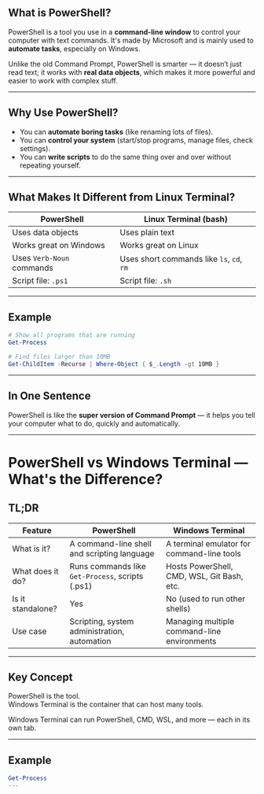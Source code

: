 ## What is PowerShell?

PowerShell is a tool you use in a **command-line window** to control your computer with text commands. It's made by Microsoft and is mainly used to **automate tasks**, especially on Windows.

Unlike the old Command Prompt, PowerShell is smarter — it doesn’t just read text; it works with **real data objects**, which makes it more powerful and easier to work with complex stuff.

---

## Why Use PowerShell?

* You can **automate boring tasks** (like renaming lots of files).
* You can **control your system** (start/stop programs, manage files, check settings).
* You can **write scripts** to do the same thing over and over without repeating yourself.

---

## What Makes It Different from Linux Terminal?

| PowerShell                | Linux Terminal (bash)                     |
| ------------------------- | ----------------------------------------- |
| Uses data objects         | Uses plain text                           |
| Works great on Windows    | Works great on Linux                      |
| Uses `Verb-Noun` commands | Uses short commands like `ls`, `cd`, `rm` |
| Script file: `.ps1`       | Script file: `.sh`                        |

---

## Example

```powershell
# Show all programs that are running
Get-Process

# Find files larger than 10MB
Get-ChildItem -Recurse | Where-Object { $_.Length -gt 10MB }
```

---

## In One Sentence

PowerShell is like the **super version of Command Prompt** — it helps you tell your computer what to do, quickly and automatically.

---

# PowerShell vs Windows Terminal — What's the Difference?

## TL;DR

| Feature                         | PowerShell                                           | Windows Terminal                                 |
|---------------------------------|------------------------------------------------------|--------------------------------------------------|
| What is it?                    | A command-line shell and scripting language          | A terminal emulator for command-line tools       |
| What does it do?               | Runs commands like `Get-Process`, scripts (.ps1)     | Hosts PowerShell, CMD, WSL, Git Bash, etc.       |
| Is it standalone?              | Yes                                                 | No (used to run other shells)                    |
| Use case                       | Scripting, system administration, automation         | Managing multiple command-line environments       |

---

## Key Concept

PowerShell is the tool.  
Windows Terminal is the container that can host many tools.

Windows Terminal can run PowerShell, CMD, WSL, and more — each in its own tab.

---

## Example

```powershell
Get-Process
---


